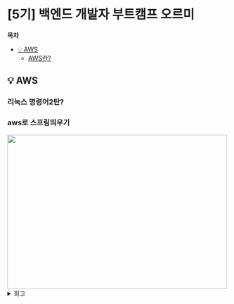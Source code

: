 # [5기] 백엔드 개발자 부트캠프 오르미

**목차**

- [💡 AWS](#AWS)
  - [AWS란?](#aws란)



## 💡 AWS
<a id="AWS"></a>

### 리눅스 명령어2탄?
<a id="AWS란"></a>

### aws로 스프링띄우기



<img src="img/day46/" width="500" height="350" alt="">


<details>
<summary> 회고 </summary>


</details>